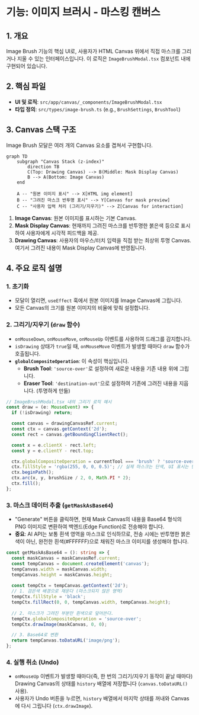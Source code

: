 # 기능: 이미지 브러시 - 마스킹 캔버스

## 1. 개요
Image Brush 기능의 핵심 UI로, 사용자가 HTML Canvas 위에서 직접 마스크를 그리거나 지울 수 있는 인터페이스입니다. 이 로직은 `ImageBrushModal.tsx` 컴포넌트 내에 구현되어 있습니다.

## 2. 핵심 파일
- **UI 및 로직**: `src/app/canvas/_components/ImageBrushModal.tsx`
- **타입 정의**: `src/types/image-brush.ts` (e.g., `BrushSettings`, `BrushTool`)

## 3. Canvas 스택 구조
Image Brush 모달은 여러 개의 Canvas 요소를 겹쳐서 구현합니다.

```mermaid
graph TD
    subgraph "Canvas Stack (z-index)"
        direction TB
        C(Top: Drawing Canvas) --> B(Middle: Mask Display Canvas)
        B --> A(Bottom: Image Canvas)
    end

    A -- "원본 이미지 표시" --> X[HTML img element]
    B -- "그려진 마스크 반투명 표시" --> Y[Canvas for mask preview]
    C -- "사용자 입력 처리 (그리기/지우기)" --> Z[Canvas for interaction]
```

1.  **Image Canvas**: 원본 이미지를 표시하는 기본 Canvas.
2.  **Mask Display Canvas**: 현재까지 그려진 마스크를 반투명한 붉은색 등으로 표시하여 사용자에게 시각적 피드백을 제공.
3.  **Drawing Canvas**: 사용자의 마우스/터치 입력을 직접 받는 최상위 투명 Canvas. 여기서 그려진 내용이 Mask Display Canvas에 반영됩니다.

## 4. 주요 로직 설명

### 1. 초기화
- 모달이 열리면, `useEffect` 훅에서 원본 이미지를 Image Canvas에 그립니다.
- 모든 Canvas의 크기를 원본 이미지의 비율에 맞춰 설정합니다.

### 2. 그리기/지우기 (`draw` 함수)
- `onMouseDown`, `onMouseMove`, `onMouseUp` 이벤트를 사용하여 드래그를 감지합니다.
- `isDrawing` 상태가 `true`일 때, `onMouseMove` 이벤트가 발생할 때마다 `draw` 함수가 호출됩니다.
- **`globalCompositeOperation`**: 이 속성이 핵심입니다.
  - **Brush Tool**: `'source-over'`로 설정하여 새로운 내용을 기존 내용 위에 그립니다.
  - **Eraser Tool**: `'destination-out'`으로 설정하여 기존에 그려진 내용을 지웁니다. (투명하게 만듦)

```typescript
// ImageBrushModal.tsx 내의 그리기 로직 예시
const draw = (e: MouseEvent) => {
  if (!isDrawing) return;

  const canvas = drawingCanvasRef.current;
  const ctx = canvas.getContext('2d');
  const rect = canvas.getBoundingClientRect();

  const x = e.clientX - rect.left;
  const y = e.clientY - rect.top;

  ctx.globalCompositeOperation = currentTool === 'brush' ? 'source-over' : 'destination-out';
  ctx.fillStyle = 'rgba(255, 0, 0, 0.5)'; // 실제 마스크는 단색, UI 표시는 반투명
  ctx.beginPath();
  ctx.arc(x, y, brushSize / 2, 0, Math.PI * 2);
  ctx.fill();
};
```

### 3. 마스크 데이터 추출 (`getMaskAsBase64`)
- "Generate" 버튼을 클릭하면, 현재 Mask Canvas의 내용을 Base64 형식의 PNG 이미지로 변환하여 백엔드(Edge Function)로 전송해야 합니다.
- **중요**: AI API는 보통 흰색 영역을 마스크로 인식하므로, 전송 시에는 반투명한 붉은색이 아닌, 완전한 흰색(#FFFFFF)으로 채워진 마스크 이미지를 생성해야 합니다.

```typescript
const getMaskAsBase64 = (): string => {
  const maskCanvas = maskCanvasRef.current;
  const tempCanvas = document.createElement('canvas');
  tempCanvas.width = maskCanvas.width;
  tempCanvas.height = maskCanvas.height;
  
  const tempCtx = tempCanvas.getContext('2d');
  // 1. 검은색 배경으로 채운다 (마스크되지 않은 영역)
  tempCtx.fillStyle = 'black';
  tempCtx.fillRect(0, 0, tempCanvas.width, tempCanvas.height);
  
  // 2. 마스크가 그려진 부분만 흰색으로 덮어쓴다.
  tempCtx.globalCompositeOperation = 'source-over';
  tempCtx.drawImage(maskCanvas, 0, 0);

  // 3. Base64로 변환
  return tempCanvas.toDataURL('image/png');
};
```

### 4. 실행 취소 (Undo)
- `onMouseUp` 이벤트가 발생할 때마다(즉, 한 번의 그리기/지우기 동작이 끝날 때마다) Drawing Canvas의 상태를 `history` 배열에 저장합니다 (`canvas.toDataURL()` 사용).
- 사용자가 Undo 버튼을 누르면, `history` 배열에서 마지막 상태를 꺼내와 Canvas에 다시 그립니다 (`ctx.drawImage`).
